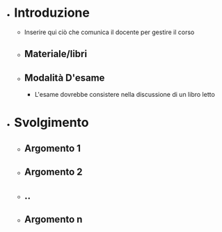 - # Introduzione
	- Inserire qui ciò che comunica il docente per gestire il corso
	- ## Materiale/libri
	- ## Modalità D'esame
		- L'esame dovrebbe consistere nella discussione di un libro letto
- # Svolgimento
	- ## Argomento 1
	- ## Argomento 2
	- ## ..
	- ## Argomento n